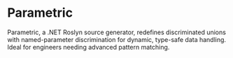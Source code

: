 # Parametric
Parametric, a .NET Roslyn source generator, redefines discriminated unions with named-parameter discrimination for dynamic, type-safe data handling. Ideal for engineers needing advanced pattern matching.
